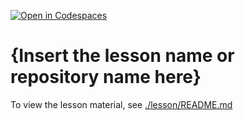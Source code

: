 [![Open in Codespaces](https://classroom.github.com/assets/launch-codespace-2972f46106e565e64193e422d61a12cf1da4916b45550586e14ef0a7c637dd04.svg)](https://classroom.github.com/open-in-codespaces?assignment_repo_id=19273316)
# {Insert the lesson name or repository name here}

To view the lesson material, see [./lesson/README.md](./lesson/README.md)